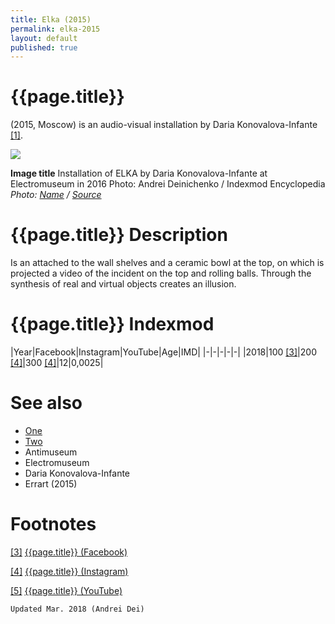 ```yaml
---
title: Elka (2015)
permalink: elka-2015
layout: default
published: true
---
```


# {{page.title}}

(2015, Moscow) is an audio-visual installation by Daria Konovalova-Infante <span id="a1">[\[1\]](#f1)</span>.

![](/encyclopedia/images/image-name.jpg)

**Image title**
Installation of ELKA by Daria Konovalova-Infante at Electromuseum in 2016
Photo: Andrei Deinichenko / Indexmod Encyclopedia
*Photo: [Name](index) / [Source](index)*

# {{page.title}} Description

Is an attached to the wall shelves and a ceramic bowl at the top, on which is projected a video of the incident on the top and rolling balls. Through the synthesis of real and virtual objects creates an illusion.

# {{page.title}} Indexmod

|Year|Facebook|Instagram|YouTube|Age|IMD|
|-|-|-|-|-|
|2018|100 <span id="a3">[\[3\]](#f3)</span>|200 <span id="a4">[\[4\]](#f4)</span>|300 <span id="a4">[\[4\]](#f4)</span>|12|0,0025|


# See also

+ [One](index)
+ [Two](index)
+ Antimuseum
+ Electromuseum
+ Daria Konovalova-Infante
+ Errart (2015)

# Footnotes

[[3]](#a3) <span id="f3"></span> [{{page.title}} (Facebook)](index)

[[4]](#a4) <span id="f4"></span> [{{page.title}} (Instagram)](index)

[[5]](#a5) <span id="f5"></span> [{{page.title}} (YouTube)](index)

`Updated Mar. 2018 (Andrei Dei)`
